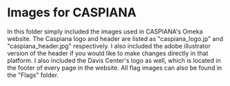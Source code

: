 # Images for CASPIANA
In this folder simply included the images used in CASPIANA's Omeka website. The Caspiana logo and header are listed as "caspiana_logo.jp" and "caspiana_header.jpg" respectively. I also included the adobe illustrator version of the header if you would like to make changes directly in that platform. I also included the Davis Center's logo as well, which is located in the footer of every page in the website. All flag images can also be found in the "Flags" folder. 
